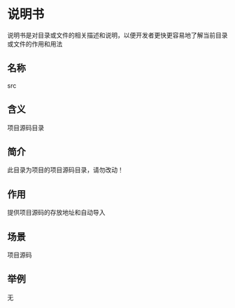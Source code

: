 # 说明书

说明书是对目录或文件的相关描述和说明，以便开发者更快更容易地了解当前目录或文件的作用和用法

## 名称

src

## 含义

项目源码目录

## 简介

此目录为项目的项目源码目录，请勿改动！

## 作用

提供项目源码的存放地址和自动导入

## 场景

项目源码

## 举例

无
